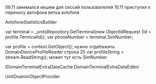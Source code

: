 09.11 занимался кешем для сессий пользователей
10.11 приступил к переносу автофона  ветка avtofone

AvtofoneStatisticsBuilder

var terminal = _unitsRepository.GetTerminal(new ObjectIdRequest {Id = profile.TerminalId});
var phoneNumber = terminal.SimNumber;




var profile = context.GetObject<DomainDeviceProfile>();
нужно отдебажить DomainDeviceProfileReader строка 25
var profileString = stream.ReadString();  может тут есть SimNumber

IDomainTerminalExtraDataCache
DomainTerminalExtraDataEditor


UnitDoaminObjectProvider